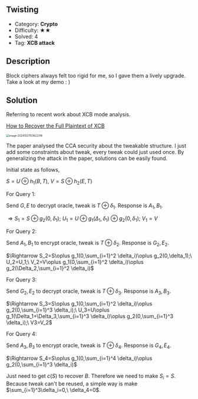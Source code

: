 ## Twisting

+ Category: **Crypto**
+ Difficulty: ★★
+ Solved: 4
+ Tag: **XCB attack**

## Description

Block ciphers always felt too rigid for me, so I gave them a lively upgrade. Take a look at my demo : )

## Solution

Referring to recent work about XCB mode analysis.

[How to Recover the Full Plaintext of XCB](https://eprint.iacr.org/2024/1527)

<img src="https://picture-1311455354.cos.ap-shanghai.myqcloud.com/img/image-20241021153622316.png" alt="image-20241021153622316" style="zoom:50%;" />

The paper analysed the CCA security about the tweakable structure. I just add some constraints about tweak, every tweak could just used once. By generalizing the attack in the paper, solutions can be easily found.

Initial state as follows,

$S=U\oplus h_1(B,T),\ V=S\oplus h_2(E,T)$

For Query 1:

Send $G,E$ to decrypt oracle, tweak is $T\oplus \delta_1$. Response is $A_1,B_1$.

$\Rightarrow S_1=S\oplus g_2(0,\delta_1);\ U_1=U\oplus g_1(\Delta_1,\delta_1)\oplus g_2(0,\delta_1);\ V_1=V$

For Query 2:

Send $A_1,B_1$ to encrypt oracle, tweak is $T\oplus \delta_2$. Response is $G_2,E_2$.

$\Rightarrow S_2=S\oplus g_1(0,\sum_{i=1}^2 \delta_i)\oplus g_2(0,\delta_1);\ U_2=U_1;\ V_2=V\oplus g_1(0,\sum_{i=1}^2 \delta_i)\oplus g_2(\Delta_2,\sum_{i=1}^2 \delta_i)$

For Query 3:

Send $G_2,E_2$ to decrypt oracle, tweak is $T\oplus \delta_3$. Response is $A_3,B_3$.

$\Rightarrow S_3=S\oplus g_1(0,\sum_{i=1}^2 \delta_i)\oplus g_2(0,\sum_{i=1}^3 \delta_i);\ U_3=U\oplus g_1(\Delta_1+\Delta_3,\sum_{i=1}^3 \delta_i)\oplus g_2(0,\sum_{i=1}^3 \delta_i);\ V3=V_2$

For Query 4:

Send $A_3,B_3$ to encrypt oracle, tweak is $T\oplus\delta_4$. Response is $G_4,E_4$.

$\Rightarrow S_4=S\oplus g_1(0,\sum_{i=1}^4 \delta_i)\oplus g_2(0,\sum_{i=1}^3 \delta_i)$

Just need to get $c(S)$ to recover $B$. Therefore we need to make $S_i=S$. Because tweak can't be reused, a simple way is make $\sum_{i=1}^3\delta_i=0,\ \delta_4=0$.

